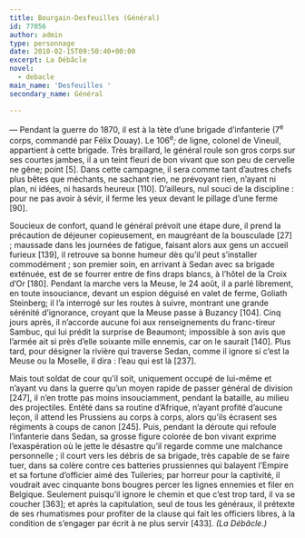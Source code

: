 ```yaml
---
title: Bourgain-Desfeuilles (Général)
id: 77056
author: admin
type: personnage
date: 2010-02-15T09:50:40+00:00
excerpt: La Débâcle
novel:
  - debacle
main_name: 'Desfeuilles '
secondary_name: Général

---
```

— Pendant la guerre do 1870, il est à la tète d&rsquo;une brigade d&rsquo;infanterie (7<sup>e</sup> corps, commandé par Félix Douay). Le 106<sup>e</sup>_;_ de ligne, colonel de Vineuil, appartient à cette brigade. Très braillard, le général roule son gros corps sur ses courtes jambes, il a un teint fleuri de bon vivant que son peu de cervelle ne gêne; point [5]. Dans cette campagne, il sera comme tant d&rsquo;autres chefs plus bêtes que méchants, ne sachant rien, ne prévoyant rien, n&rsquo;ayant ni plan, ni idées, ni hasards heureux [110]. D&rsquo;ailleurs, nul souci de la discipline : pour ne pas avoir à sévir, il ferme les yeux devant le pillage d&rsquo;une ferme [90].

Soucieux de confort, quand le général prévoit une étape dure, il prend la précaution de déjeuner copieusement, en maugréant de la bousculade [27] ; maussade dans les journées de fatigue, faisant alors aux gens un accueil furieux [139], il retrouve sa bonne humeur dès qu&rsquo;il peut s&rsquo;installer commodément ; son premier soin, en arrivant à Sedan avec sa brigade exténuée, est de se fourrer entre de fins draps blancs, à l&rsquo;hôtel de la Croix d&rsquo;Or [180]. Pendant la marche vers la Meuse, le 24 août, il a parlé librement, en toute insouciance, devant un espion déguisé en valet de ferme, Goliath Steinberg; il l&rsquo;a interrogé sur les routes à suivre, montrant une grande sérénité d&rsquo;ignorance, croyant que la Meuse passe à Buzancy [104]. Cinq jours après, il n&rsquo;accorde aucune foi aux renseignements du franc-tireur Sambuc, qui lui prédit la surprise de Beaumont; impossible à son avis que l&rsquo;armée ait si près d&rsquo;elle soixante mille ennemis, car on le saurait [140]. Plus tard, pour désigner la rivière qui traverse Sedan, comme il ignore si c&rsquo;est la Meuse ou la Moselle, il dira : l&rsquo;eau qui est là [237].

Mais tout soldat de cour qu&rsquo;il soit, uniquement occupé de lui-même et n&rsquo;ayant vu dans la guerre qu&rsquo;un moyen rapide de passer général de division [247], il n&rsquo;en trotte pas moins insouciamment, pendant la bataille, au milieu des projectiles. Entêté dans sa routine d&rsquo;Afrique, n&rsquo;ayant profité d&rsquo;aucune leçon, il attend les Prussiens au corps à corps, alors qu&rsquo;ils écrasent ses régiments à coups de canon [245]. Puis, pendant la déroute qui refoule l&rsquo;infanterie dans Sedan, sa grosse figure colorée de bon vivant exprime l&rsquo;exaspération où le jette le désastre qu&rsquo;il regarde comme une malchance personnelle ; il court vers les débris de sa brigade, très capable de se faire tuer, dans sa colère contre ces batteries prussiennes qui balayent l&rsquo;Empire et sa fortune d&rsquo;officier aimé des Tuileries; par horreur pour la captivité, il voudrait avec cinquante bons bougres percer les lignes ennemies et filer en Belgique. Seulement puisqu&rsquo;il ignore le chemin et que c&rsquo;est trop tard, il va se coucher [363]; et après la capitulation, seul de tous les généraux, il prétexte de ses rhumatismes pour profiter de la clause qui fait les officiers libres, à la condition de s&rsquo;engager par écrit à ne plus servir [433]. _(La Débâcle.)_